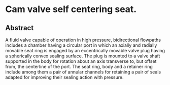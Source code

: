 # Cam valve self centering seat.

## Abstract
A fluid valve capable of operation in high pressure, bidirectional flowpaths includes a chamber having a circular port in which an axially and radially movable seat ring is engaged by an eccentrically movable valve plug having a spherically convex sealing surface. The plug is mounted to a valve shaft supported in the body for rotation about an axis transverse to, but offset from, the centerline of the port. The seat ring, body and a retainer ring include among them a pair of annular channels for retaining a pair of seals adapted for improving their sealing action with pressure.